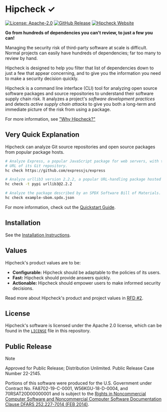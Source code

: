 # Hipcheck &#x2713;

[![License: Apache-2.0](https://img.shields.io/github/license/mitre/hipcheck)][license]
[![GitHub Release](https://img.shields.io/github/v/release/mitre/hipcheck)][release]
[![Hipcheck Website](https://img.shields.io/badge/Website-blue)][website]

__Go from hundreds of dependencies you can't review, to just a few you can!__

Managing the security risk of third-party software at scale is difficult.
Normal projects can easily have hundreds of dependencies; far too many to
review by hand.

Hipcheck is designed to help you filter that list of dependencies down to just
a few that appear concerning, and to give you the information you need to make
a security decision quickly.

Hipcheck is a command line interface (CLI) tool for analyzing open source
software packages and source repositories to understand their software supply
chain risk. It analyzes a project's _software development practices_ and
detects _active supply chain attacks_ to give you both a long-term and
immediate picture of the risk from using a package.

For more information, see ["Why Hipcheck?"][why]

## Very Quick Explanation

Hipcheck can analyze Git source repositories and open source packages from
popular package hosts.

```sh
# Analyze Express, a popular JavaScript package for web servers, with the
# URL of its Git repository.
hc check https://github.com/expressjs/express

# Analyze urllib3 version 2.2.2, a popular URL-handling package hosted on PyPI.
hc check -t pypi urllib3@2.2.2

# Analyze the package described by an SPDX Software Bill of Materials.
hc check example-sbom.spdx.json
```

For more information, check out the [Quickstart Guide][quickstart].

## Installation

See the [Installation Instructions][install].

## Values

Hipcheck's product values are to be:

* __Configurable:__ Hipcheck should be adaptable to the policies of its users.
* __Fast:__ Hipcheck should provide answers quickly.
* __Actionable:__ Hipcheck should empower users to make informed security
  decisions.

Read more about Hipcheck's product and project values in [RFD #2][rfd_2].

## License

Hipcheck's software is licensed under the Apache 2.0 license, which can be
found in the [`LICENSE`](LICENSE) file in this repository.

## Public Release

> [!NOTE]
> Approved for Public Release; Distribution Unlimited. Public Release Case
> Number 22-2145.
>
> Portions of this software were produced for the U.S. Government under
> Contract No. FA8702-19-C-0001, W56KGU-18-D-0004, and 70RSAT20D00000001
> and is subject to the [Rights in Noncommercial Computer Software and
> Noncommercial Computer Software Documentation Clause DFARS 252.227-7014
> (FEB 2014)][dfars].

[dfars]: https://www.acquisition.gov/dfars/252.227-7014-rights-other-commercial-computer-software-and-other-commercial-computer-software-documentation.
[quickstart]: https://mitre.github.io/hipcheck/docs/quickstart/
[install]: https://mitre.github.io/hipcheck/install
[license]: https://github.com/mitre/hipcheck/blob/main/LICENSE
[release]: https://github.com/mitre/hipcheck/releases/latest
[rfd_2]: https://mitre.github.io/hipcheck/rfds/0002
[website]: https://mitre.github.io/hipcheck
[why]: https://mitre.github.io/hipcheck/docs/guide/why/
